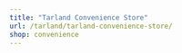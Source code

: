 ```yaml
---
title: "Tarland Convenience Store"
url: /tarland/tarland-convenience-store/
shop: convenience
---
```

